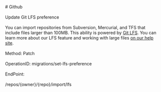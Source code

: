 <br>#     Github</br>
<br>Update Git LFS preference</br>
<br>You can import repositories from Subversion, Mercurial, and TFS that include files larger than 100MB. This ability is powered by [Git LFS](https://git-lfs.github.com). You can learn more about our LFS feature and working with large files [on our help site](https://help.github.com/articles/versioning-large-files/).</br>
<br>Method: Patch</br>
<br>OperationID: migrations/set-lfs-preference</br>
<br>EndPoint:</br>
<br>/repos/{owner}/{repo}/import/lfs</br>
